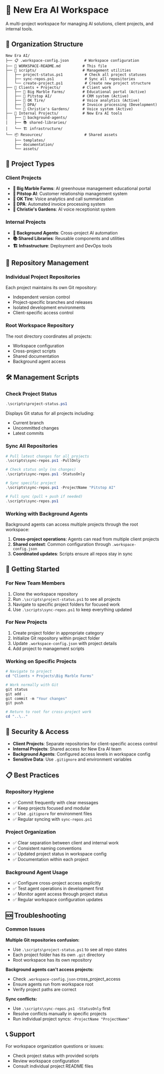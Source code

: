 # 🚀 New Era AI Workspace

A multi-project workspace for managing AI solutions, client projects, and internal tools.

## 📁 Organization Structure

```
New Era AI/
├── 📋 .workspace-config.json       # Workspace configuration
├── 📜 WORKSPACE-README.md          # This file
├── 🔧 scripts/                     # Management utilities
│   ├── project-status.ps1          # Check all project statuses
│   ├── sync-repos.ps1              # Sync all repositories
│   └── create-project.ps1          # Create new project structure
├── 👥 Clients + Projects/          # Client work
│   ├── 🌱 Big Marble Farms/        # Educational portal (Active)
│   ├── 🚗 Pitstop AI/              # CRM system (Active)
│   ├── 🛞 OK Tire/                 # Voice analytics (Active)
│   ├── 📄 DPA/                     # Invoice processing (Development)
│   └── 🌸 Christie's Gardens/      # Voice system (Active)
├── 🔬 Internal Projects/           # New Era AI tools
│   ├── 🤖 background-agents/
│   ├── 📚 shared-libraries/
│   └── 🏗️ infrastructure/
└── 📦 Resources/                   # Shared assets
    ├── templates/
    ├── documentation/
    └── assets/
```

## 🎯 Project Types

### Client Projects
- **🌱 Big Marble Farms**: AI greenhouse management educational portal
- **🚗 Pitstop AI**: Customer relationship management system
- **🛞 OK Tire**: Voice analytics and call summarization
- **📄 DPA**: Automated invoice processing system  
- **🌸 Christie's Gardens**: AI voice receptionist system

### Internal Projects
- **🤖 Background Agents**: Cross-project AI automation
- **📚 Shared Libraries**: Reusable components and utilities
- **🏗️ Infrastructure**: Deployment and DevOps tools

## 🔄 Repository Management

### Individual Project Repositories
Each project maintains its own Git repository:
- Independent version control
- Project-specific branches and releases
- Isolated development environments
- Client-specific access control

### Root Workspace Repository
The root directory coordinates all projects:
- Workspace configuration
- Cross-project scripts
- Shared documentation
- Background agent access

## 🛠️ Management Scripts

### Check Project Status
```powershell
.\scripts\project-status.ps1
```
Displays Git status for all projects including:
- Current branch
- Uncommitted changes
- Latest commits

### Sync All Repositories
```powershell
# Pull latest changes for all projects
.\scripts\sync-repos.ps1 -PullOnly

# Check status only (no changes)
.\scripts\sync-repos.ps1 -StatusOnly

# Sync specific project
.\scripts\sync-repos.ps1 -ProjectName "Pitstop AI"

# Full sync (pull + push if needed)
.\scripts\sync-repos.ps1
```

### Working with Background Agents

Background agents can access multiple projects through the root workspace:

1. **Cross-project operations**: Agents can read from multiple client projects
2. **Shared context**: Common configuration through `.workspace-config.json`
3. **Coordinated updates**: Scripts ensure all repos stay in sync

## 🚀 Getting Started

### For New Team Members
1. Clone the workspace repository
2. Run `.\scripts\project-status.ps1` to see all projects
3. Navigate to specific project folders for focused work
4. Use `.\scripts\sync-repos.ps1` to keep everything updated

### For New Projects
1. Create project folder in appropriate category
2. Initialize Git repository within project folder
3. Update `.workspace-config.json` with project details
4. Add project to management scripts

### Working on Specific Projects
```powershell
# Navigate to project
cd "Clients + Projects\Big Marble Farms"

# Work normally with Git
git status
git add .
git commit -m "Your changes"
git push

# Return to root for cross-project work
cd "..\.."
```

## 🔐 Security & Access

- **Client Projects**: Separate repositories for client-specific access control
- **Internal Projects**: Shared access for New Era AI team
- **Background Agents**: Configured access levels in workspace config
- **Sensitive Data**: Use `.gitignore` and environment variables

## 📋 Best Practices

### Repository Hygiene
- ✅ Commit frequently with clear messages
- ✅ Keep projects focused and modular
- ✅ Use `.gitignore` for environment files
- ✅ Regular syncing with `sync-repos.ps1`

### Project Organization
- ✅ Clear separation between client and internal work
- ✅ Consistent naming conventions
- ✅ Updated project status in workspace config
- ✅ Documentation within each project

### Background Agent Usage
- ✅ Configure cross-project access explicitly
- ✅ Test agent operations in development first
- ✅ Monitor agent access through project status
- ✅ Regular workspace configuration updates

## 🆘 Troubleshooting

### Common Issues

**Multiple Git repositories confusion:**
- Use `.\scripts\project-status.ps1` to see all repo states
- Each project folder has its own `.git` directory
- Root workspace has its own repository

**Background agents can't access projects:**
- Check `.workspace-config.json` cross_project_access
- Ensure agents run from workspace root
- Verify project paths are correct

**Sync conflicts:**
- Use `.\scripts\sync-repos.ps1 -StatusOnly` first
- Resolve conflicts manually in specific projects
- Run individual project syncs: `-ProjectName "ProjectName"`

## 📞 Support

For workspace organization questions or issues:
- Check project status with provided scripts
- Review workspace configuration
- Consult individual project README files 